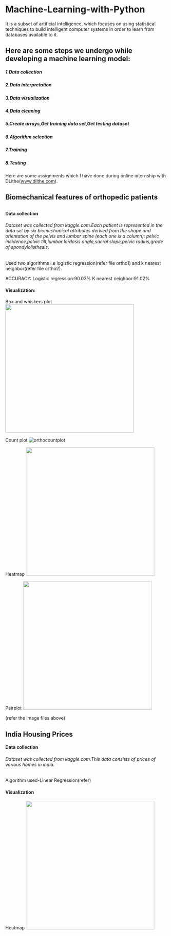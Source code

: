 # Machine-Learning-with-Python
 It is a subset of artificial intelligence, which focuses on using statistical techniques to build intelligent computer systems in order to learn from databases available to it. 
 
 <h2>Here are some steps we undergo while developing a machine learning model:</h2>
 
<h5>1.Data collection</h5>
<h5>2.Data interpretation</h5>
<h5>3.Data visualization</h5>
<h5>4.Data cleaning</h5>
<h5>5.Create arrays,Get training data set,Get testing dataset
<h5>6.Algorithm selection</h5>
<h5>7.Training</h5>
<h5>8.Testing</h5> 
 
 Here are some assignments which I have done during online internship with DLithe(www.dlithe.com).
 
 <h2>Biomechanical features of orthopedic patients<h2>
 <h4>Data collection</h4>
  <h6> Dataset was collected from kaggle.com.Each patient is represented in the data set by six biomechanical attributes derived from the shape and orientation of the pelvis and         lumbar   spine (each one is a column): pelvic incidence,pelvic tilt,lumbar lordosis angle,sacral slope,pelvic radius,grade of spondylolisthesis.</h6>

  Used two algorithms i.e logistic regression(refer file ortho1) and k nearest neighbor(refer file ortho2).
  
  ACCURACY:
  Logistic regression:90.03%
  K nearest neighbor:91.02%
  
  <h4>Visualization:</h4>
  
  Box and whiskers plot
  <img src="https://user-images.githubusercontent.com/68176147/87750715-d61a3200-c819-11ea-956e-fd4b2bce5218.png" width="400"/>
  
  Count plot
  ![orthocountplot](https://user-images.githubusercontent.com/68176147/87751116-ebdc2700-c81a-11ea-8433-f9356622ea2f.png)
  
  Heatmap
  <img src="https://user-images.githubusercontent.com/68176147/87751355-70c74080-c81b-11ea-943d-de3832a0b747.png" width="400"/>
  
  Pairplot
  <img src="https://user-images.githubusercontent.com/68176147/87752146-4d9d9080-c81d-11ea-9b1e-f9757c42e006.png" width="400"/>
  
  (refer the image files above)
  
  <h2>India Housing Prices</h2>
  <h4>Data collection</h4>
  <h6> Dataset was collected from kaggle.com.This data consists of prices of various homes in india.</h6>
  
  Algorithm used-Linear Regression(refer)
  
  <h4>Visualization</h4>
   Heatmap
   <img src="" width="400"/>
  
   
  
  
  
  

  
  
  

  

